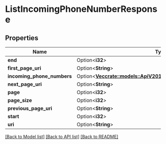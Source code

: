 # ListIncomingPhoneNumberResponse

## Properties

Name | Type | Description | Notes
------------ | ------------- | ------------- | -------------
**end** | Option<**i32**> |  | [optional]
**first_page_uri** | Option<**String**> |  | [optional]
**incoming_phone_numbers** | Option<[**Vec<crate::models::ApiV2010AccountIncomingPhoneNumber>**](api.v2010.account.incoming_phone_number.md)> |  | [optional]
**next_page_uri** | Option<**String**> |  | [optional]
**page** | Option<**i32**> |  | [optional]
**page_size** | Option<**i32**> |  | [optional]
**previous_page_uri** | Option<**String**> |  | [optional]
**start** | Option<**i32**> |  | [optional]
**uri** | Option<**String**> |  | [optional]

[[Back to Model list]](../README.md#documentation-for-models) [[Back to API list]](../README.md#documentation-for-api-endpoints) [[Back to README]](../README.md)


